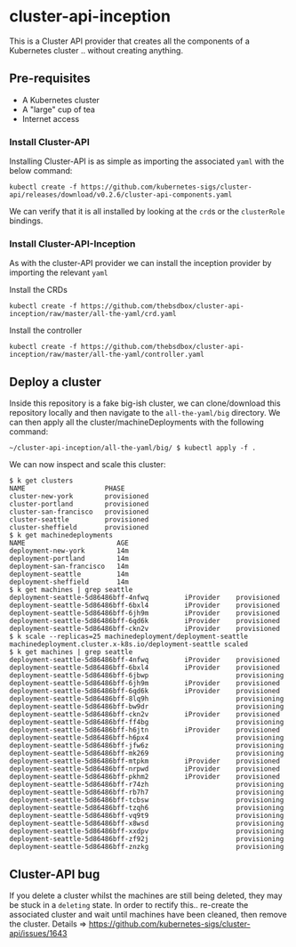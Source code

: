 # cluster-api-inception

This is a Cluster API provider that creates all the components of a Kubernetes cluster .. without creating anything.

## Pre-requisites

- A Kubernetes cluster
- A "large" cup of tea
- Internet access

### Install Cluster-API

Installing Cluster-API is as simple as importing the associated `yaml` with the below command:

```
kubectl create -f https://github.com/kubernetes-sigs/cluster-api/releases/download/v0.2.6/cluster-api-components.yaml
```
We can verify that it is all installed by looking at the `crd`s or the `clusterRole` bindings. 

### Install Cluster-API-Inception

As with the cluster-API provider we can install the inception provider by importing the relevant `yaml`

Install the CRDs

```
kubectl create -f https://github.com/thebsdbox/cluster-api-inception/raw/master/all-the-yaml/crd.yaml
```

Install the controller

```
kubectl create -f https://github.com/thebsdbox/cluster-api-inception/raw/master/all-the-yaml/controller.yaml
```

## Deploy a cluster

Inside this repository is a fake big-ish cluster, we can clone/download this repository locally and then navigate to the `all-the-yaml/big` directory. We can then apply all the cluster/machineDeployments with the following command:

```
~/cluster-api-inception/all-the-yaml/big/ $ kubectl apply -f .
```

We can now inspect and scale this cluster:

```
$ k get clusters
NAME                    PHASE
cluster-new-york        provisioned
cluster-portland        provisioned
cluster-san-francisco   provisioned
cluster-seattle         provisioned
cluster-sheffield       provisioned
$ k get machinedeployments
NAME                       AGE
deployment-new-york        14m
deployment-portland        14m
deployment-san-francisco   14m
deployment-seattle         14m
deployment-sheffield       14m
$ k get machines | grep seattle
deployment-seattle-5d86486bff-4nfwq         iProvider    provisioned
deployment-seattle-5d86486bff-6bxl4         iProvider    provisioned
deployment-seattle-5d86486bff-6jh9m         iProvider    provisioned
deployment-seattle-5d86486bff-6qd6k         iProvider    provisioned
deployment-seattle-5d86486bff-ckn2v         iProvider    provisioned
$ k scale --replicas=25 machinedeployment/deployment-seattle 
machinedeployment.cluster.x-k8s.io/deployment-seattle scaled
$ k get machines | grep seattle 
deployment-seattle-5d86486bff-4nfwq         iProvider    provisioned
deployment-seattle-5d86486bff-6bxl4         iProvider    provisioned
deployment-seattle-5d86486bff-6jbwp                      provisioning
deployment-seattle-5d86486bff-6jh9m         iProvider    provisioned
deployment-seattle-5d86486bff-6qd6k         iProvider    provisioned
deployment-seattle-5d86486bff-8lq9h                      provisioning
deployment-seattle-5d86486bff-bw9dr                      provisioning
deployment-seattle-5d86486bff-ckn2v         iProvider    provisioned
deployment-seattle-5d86486bff-ff4bg                      provisioning
deployment-seattle-5d86486bff-h6jtn         iProvider    provisioned
deployment-seattle-5d86486bff-h6px4                      provisioning
deployment-seattle-5d86486bff-jfw6z                      provisioning
deployment-seattle-5d86486bff-mk269                      provisioning
deployment-seattle-5d86486bff-mtpkm         iProvider    provisioned
deployment-seattle-5d86486bff-nrpwd         iProvider    provisioned
deployment-seattle-5d86486bff-pkhm2         iProvider    provisioned
deployment-seattle-5d86486bff-r74zh                      provisioning
deployment-seattle-5d86486bff-rb7h7                      provisioning
deployment-seattle-5d86486bff-tcbsw                      provisioning
deployment-seattle-5d86486bff-tzqh6                      provisioning
deployment-seattle-5d86486bff-vq9t9                      provisioning
deployment-seattle-5d86486bff-x8wsd                      provisioning
deployment-seattle-5d86486bff-xxdpv                      provisioning
deployment-seattle-5d86486bff-zf92j                      provisioning
deployment-seattle-5d86486bff-znzkg                      provisioning
```

## Cluster-API bug

If you delete a cluster whilst the machines are still being deleted, they may be stuck in a `deleting` state. In order to rectify this.. re-create the associated cluster and wait until machines have been cleaned, then remove the cluster. Details => https://github.com/kubernetes-sigs/cluster-api/issues/1643
